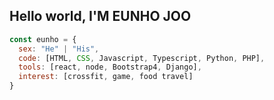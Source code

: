 ## Hello world, I'M EUNHO JOO 


``` javascript
const eunho = {
  sex: "He" | "His",
  code: [HTML, CSS, Javascript, Typescript, Python, PHP],
  tools: [react, node, Bootstrap4, Django],
  interest: [crossfit, game, food travel]
}
```

